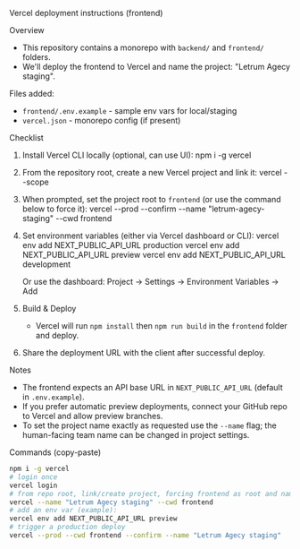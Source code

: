 Vercel deployment instructions (frontend)

Overview
- This repository contains a monorepo with `backend/` and `frontend/` folders.
- We'll deploy the frontend to Vercel and name the project: "Letrum Agecy staging".

Files added:
- `frontend/.env.example` - sample env vars for local/staging
- `vercel.json` - monorepo config (if present)

Checklist
1. Install Vercel CLI locally (optional, can use UI):
   npm i -g vercel

2. From the repository root, create a new Vercel project and link it:
   vercel --scope <your-team-or-username>

3. When prompted, set the project root to `frontend` (or use the command below to force it):
   vercel --prod --confirm --name "letrum-agecy-staging" --cwd frontend

4. Set environment variables (either via Vercel dashboard or CLI):
   vercel env add NEXT_PUBLIC_API_URL production
   vercel env add NEXT_PUBLIC_API_URL preview
   vercel env add NEXT_PUBLIC_API_URL development

   Or use the dashboard: Project → Settings → Environment Variables → Add

5. Build & Deploy
   - Vercel will run `npm install` then `npm run build` in the `frontend` folder and deploy.

6. Share the deployment URL with the client after successful deploy.

Notes
- The frontend expects an API base URL in `NEXT_PUBLIC_API_URL` (default in `.env.example`).
- If you prefer automatic preview deployments, connect your GitHub repo to Vercel and allow preview branches.
- To set the project name exactly as requested use the `--name` flag; the human-facing team name can be changed in project settings.

Commands (copy-paste)
```bash
npm i -g vercel
# login once
vercel login
# from repo root, link/create project, forcing frontend as root and name
vercel --name "Letrum Agecy staging" --cwd frontend
# add an env var (example):
vercel env add NEXT_PUBLIC_API_URL preview
# trigger a production deploy
vercel --prod --cwd frontend --confirm --name "Letrum Agecy staging"
```
